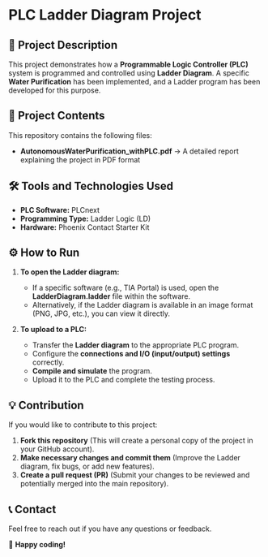 
# PLC Ladder Diagram Project

## 📌 Project Description
This project demonstrates how a **Programmable Logic Controller (PLC)** system is programmed and controlled using **Ladder Diagram**. A specific **Water Purification** has been implemented, and a Ladder program has been developed for this purpose.

## 📂 Project Contents
This repository contains the following files:
- **AutonomousWaterPurification_withPLC.pdf** → A detailed report explaining the project in PDF format

## 🛠 Tools and Technologies Used
- **PLC Software:** PLCnext
- **Programming Type:** Ladder Logic (LD)
- **Hardware:** Phoenix Contact Starter Kit

## ⚙️ How to Run
1. **To open the Ladder diagram:**
   - If a specific software (e.g., TIA Portal) is used, open the **LadderDiagram.ladder** file within the software.
   - Alternatively, if the Ladder diagram is available in an image format (PNG, JPG, etc.), you can view it directly.

2. **To upload to a PLC:**
   - Transfer the **Ladder diagram** to the appropriate PLC program.
   - Configure the **connections and I/O (input/output) settings** correctly.
   - **Compile and simulate** the program.
   - Upload it to the PLC and complete the testing process.


## 💡 Contribution
If you would like to contribute to this project:
1. **Fork this repository** (This will create a personal copy of the project in your GitHub account).
2. **Make necessary changes and commit them** (Improve the Ladder diagram, fix bugs, or add new features).
3. **Create a pull request (PR)** (Submit your changes to be reviewed and potentially merged into the main repository).

## 📞 Contact
Feel free to reach out if you have any questions or feedback.

🚀 **Happy coding!**
